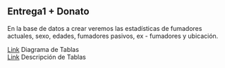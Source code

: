 ## Entrega1 + **Donato**

En la base de datos a crear veremos las estadísticas de fumadores actuales, sexo, edades, fumadores pasivos, ex - fumadores y ubicación.

[Link](https://drive.google.com/file/d/1WJ-nhXnF-XP4FHMywGHaM4-c--17K5Kq/view) Diagrama de Tablas<br/>
[Link](https://docs.google.com/spreadsheets/d/1eT-J9kXFQwH3xddjfHFQ0KV3GdZCJ0h13OsWYPxEyj0/edit#gid=0) Descripción de Tablas


